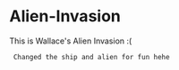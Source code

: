 # Alien-Invasion
This is Wallace's Alien Invasion :(
  ```sh
   Changed the ship and alien for fun hehe
  ```
